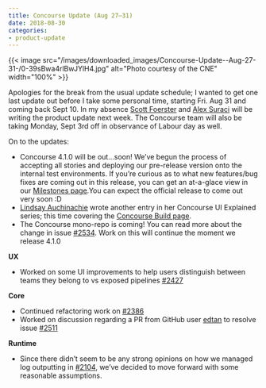 ```yaml
---
title: Concourse Update (Aug 27–31)
date: 2018-08-30
categories:
- product-update
---
```


{{< image src="/images/downloaded_images/Concourse-Update--Aug-27-31-/0-39sBwa4rlBwJYlH4.jpg" alt="Photo courtesy of the
CNE" width="100%" >}}

<!-- more -->

Apologies for the break from the usual update schedule; I wanted to get one last update out before I take some personal
time, starting Fri. Aug 31 and coming back Sept 10. In my absence [Scott Foerster](https://medium.com/u/86d0fa097bb9)
and [Alex Suraci](https://medium.com/u/263a63b2f209) will be writing the product update next week. The Concourse team
will also be taking Monday, Sept 3rd off in observance of Labour day as well.

On to the updates:

- Concourse 4.1.0 will be out…soon! We’ve begun the process of accepting all stories and deploying our pre-release
  version onto the internal test environments. If you’re curious as to what new features/bug fixes are coming out in
  this release, you can get an at-a-glace view in our [Milestones page](https://project.concourse-ci.org/milestones).You
  can expect the official release to come out very soon :D
- [Lindsay Auchinachie](https://medium.com/u/84b937bda3b6) wrote another entry in her Concourse UI Explained series;
  this time covering the [Concourse Build page](https://medium.com/@lauchinachie_78613/4f92824c98f1).
- The Concourse mono-repo is coming! You can read more about the change in
  issue [#2534](https://github.com/concourse/concourse/issues/2534). Work on this will continue the moment we release
  4.1.0

**UX**

- Worked on some UI improvements to help users distinguish between teams they belong to vs exposed
  pipelines [#2427](https://github.com/concourse/concourse/issues/2427)

**Core**

- Continued refactoring work on [#2386](https://github.com/concourse/concourse/issues/2386)
- Worked on discussion regarding a PR from GitHub user [edtan](https://github.com/edtan) to resolve
  issue [#2511](https://github.com/concourse/concourse/issues/2511)

**Runtime**

- Since there didn’t seem to be any strong opinions on how we managed log outputting
  in [#2104](https://github.com/concourse/concourse/issues/2104), we’ve decided to move forward with some reasonable
  assumptions.
